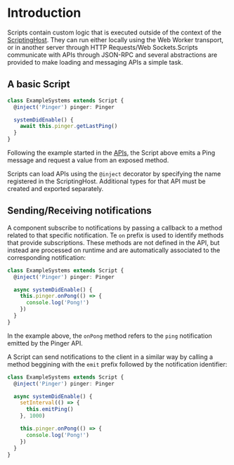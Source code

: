 # Introduction

Scripts contain custom logic that is executed outside of the context of the [ScriptingHost](../apis/scripting-host.md). They can run either locally using the Web Worker transport, or in another server through HTTP Requests/Web Sockets.Scripts communicate with APIs through JSON-RPC and several abstractions are provided to make loading and messaging APIs a simple task.

## A basic Script

```ts
class ExampleSystems extends Script {
  @inject('Pinger') pinger: Pinger

  systemDidEnable() {
    await this.pinger.getLastPing()
  }
}
```

Following the example started in the [APIs](../api/introduction.md), the Script above emits a Ping message and request a value from an exposed method.

Scripts can load APIs using the `@inject` decorator by specifying the name registered in the ScriptingHost. Additional types for that API must be created and exported separately.

## Sending/Receiving notifications

A component subscribe to notifications by passing a callback to a method related to that specific notification. Te `on` prefix is used to identify methods that provide subscriptions. These methods are not defined in the API, but instead are processed on runtime and are automatically associated to the corresponding notification:

```ts
class ExampleSystems extends Script {
  @inject('Pinger') pinger: Pinger

  async systemDidEnable() {
    this.pinger.onPong(() => {
      console.log('Pong!')
    })
  }
}
```

In the example above, the `onPong` method refers to the `ping` notification emitted by the Pinger API.

A Script can send notifications to the client in a similar way by calling a method beggining with the `emit` prefix followed by the notification identifier:

```ts
class ExampleSystems extends Script {
  @inject('Pinger') pinger: Pinger

  async systemDidEnable() {
    setInterval(() => {
      this.emitPing()
    }, 1000)

    this.pinger.onPong(() => {
      console.log('Pong!')
    })
  }
}
```
